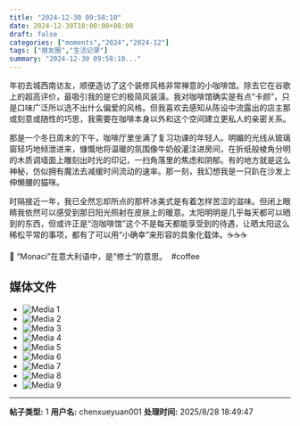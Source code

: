```yaml
---
title: "2024-12-30 09:58:10"
date: 2024-12-30T10:00:00+08:00
draft: false
categories: ["moments","2024","2024-12"]
tags: ["朋友圈","生活记录"]
summary: "2024-12-30 09:58:10..."
---
```


年初去城西南访友，顺便造访了这个装修风格非常禅意的小咖啡馆。除去它在谷歌上的超高评价，最吸引我的是它的极简风装潢。我对咖啡馆确实是有点“卡颜”，只是口味广泛所以选不出什么偏爱的风格。但我喜欢去感知从陈设中流露出的店主那或刻意或随性的巧思，我需要在咖啡本身以外和这个空间建立更私人的亲密关系。

那是一个冬日周末的下午，咖啡厅里坐满了复习功课的年轻人。明媚的光线从玻璃窗轻巧地倾泄进来，慷慨地将温暖的氛围像牛奶般灌注进房间，在折纸般棱角分明的木质调墙面上雕刻出时光的印记，一扫角落里的焦虑和阴郁。有的地方就是这么神秘，仿似拥有魔法去减缓时间流动的速率。那一刻，我幻想我是一只趴在沙发上伸懒腰的猫咪。

时隔接近一年，我已全然忘却所点的那杯冰美式是有着怎样苦涩的滋味。但闭上眼睛我依然可以感受到那日阳光照射在皮肤上的暖意。太阳明明是几乎每天都可以晒到的东西，但或许正是“泡咖啡馆”这个不是每天都能享受到的待遇，让晒太阳这么稀松平常的事项，都有了可以用“小确幸”来形容的具象化载体。
​
☕☕☕

​📝 “Monaci”在意大利语中，是“修士”的意思。
​
​#coffee

## 媒体文件

- ![Media 1](/Moments/photos/2024-12-30/202412300958100.jpg)
- ![Media 2](/Moments/photos/2024-12-30/202412300958101.jpg)
- ![Media 3](/Moments/photos/2024-12-30/202412300958102.jpg)
- ![Media 4](/Moments/photos/2024-12-30/202412300958103.jpg)
- ![Media 5](/Moments/photos/2024-12-30/202412300958104.jpg)
- ![Media 6](/Moments/photos/2024-12-30/202412300958105.jpg)
- ![Media 7](/Moments/photos/2024-12-30/202412300958106.jpg)
- ![Media 8](/Moments/photos/2024-12-30/202412300958107.jpg)
- ![Media 9](/Moments/photos/2024-12-30/202412300958108.jpg)

---

**帖子类型:** 1
**用户名:** chenxueyuan001
**处理时间:** 2025/8/28 18:49:47